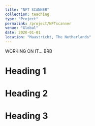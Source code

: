 ```yaml
---
title: "NFT SCANNER"
collection: teaching
type: "Project"
permalink: /project/NFTscanner
venue: "Global"
date: 2020-01-01
location: "Maastricht, The Netherlands"
---
```


WORKING ON IT... BRB

Heading 1
======

Heading 2
======

Heading 3
======
